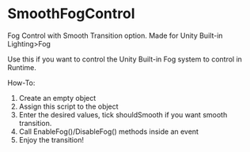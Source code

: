 # SmoothFogControl
Fog Control with Smooth Transition option. Made for Unity Built-in Lighting>Fog

Use this if you want to control the Unity Built-in Fog system to control in Runtime.

How-To: 
1) Create an empty object
2) Assign this script to the object
3) Enter the desired values, tick shouldSmooth if you want smooth transition.
4) Call EnableFog()/DisableFog() methods inside an event
5) Enjoy the transition!
